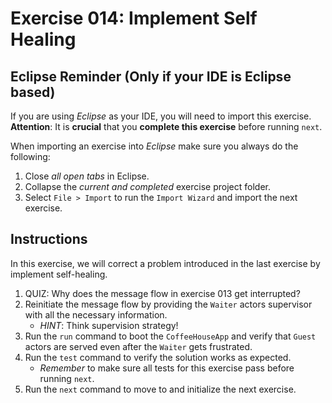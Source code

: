 # Exercise 014: Implement Self Healing

## Eclipse Reminder (Only if your IDE is Eclipse based)

If you are using *Eclipse* as your IDE, you will need to import this exercise. **Attention**: It is **crucial** that you **complete this exercise** before running `next`.

When importing an exercise into *Eclipse* make sure you always do the following:

1. Close *all open tabs* in Eclipse.
2. Collapse the *current and completed* exercise project folder.
3. Select `File > Import` to run the `Import Wizard` and import the next exercise.

## Instructions

In this exercise, we will correct a problem introduced in the last exercise by implement self-healing.

1. QUIZ: Why does the message flow in exercise 013 get interrupted?
2. Reinitiate the message flow by providing the `Waiter` actors supervisor with all the necessary information.
    - *HINT*: Think supervision strategy!
3. Run the `run` command to boot the `CoffeeHouseApp` and verify that `Guest` actors are served even after the `Waiter` gets frustrated.
4. Run the `test` command to verify the solution works as expected.
    - *Remember* to make sure all tests for this exercise pass before running `next`.
5. Run the `next` command to move to and initialize the next exercise.
